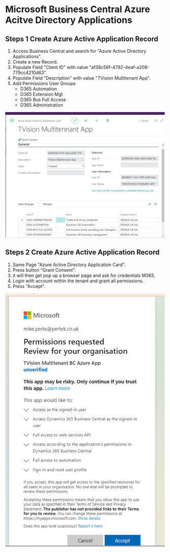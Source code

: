 # Microsoft Business Central Azure Acitve Directory Applications


## Steps 1 Create Azure Active Application Record

1. Access Business Central and search for "Azure Active Directory Applications".
2. Create a new Record.
3. Populate Field "Client ID"  with value "af38c56f-4792-4eaf-a208-779cc4210d63".
4. Populate Field "Description" with value "TVision Multitenant App".
5. Add Permissions User Groups
    - D365 Automation
    - D365 Extension Mgt
    - D365 Bus Full Access
    - D365 Administration

![Azure Active Directory Application Card](AzureActiveApp.png)

## Steps 2 Create Azure Active Application Record

1. Same Page  "Azure Active Directory Application Card".
2. Press button "Grant Consent".
3. it will then get pop up a browser page and ask for credentials M365.
4. Login with account within the tenant and grant all permissions.
5. Press "Accept".

![Azure Active Directory Application Card](GrantPermissions.png)